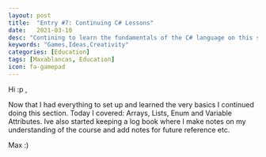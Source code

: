 ```yaml
---
layout: post
title:  "Entry #7: Continuing C# Lessons"
date:   2021-03-10
desc: "Contining to learn the fundamentals of the C# language on this section of the course"
keywords: "Games,Ideas,Creativity"
categories: [Education]
tags: [Maxablancas, Education]
icon: fa-gamepad
---
```



Hi :p ,

Now that I had everything to set up and learned the very basics I continued doing this section. Today I covered: Arrays, Lists, Enum and Variable Attributes. Ive also started keeping a log book where I make notes on my understanding of the course and add notes for future reference etc. 

Max :)  
